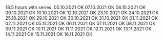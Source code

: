 18.5 hours with series. 05.10.2021 OK
07.10.2021 OK
08.10.2021 OK
09.10.2021 OK
10.10.2021 OK
12.10.2021 OK
23.10.2021 OK
24.10.2021 OK
25.10.2021 OK
29.10.2021 OK
30.10.2021 OK
31.10.2021 OK
01.11.2021 OK
02.11.2021 OK
05.11.2021 OK
06.11.2021 OK
07.11.2021 OK
08.11.2021 OK
09.11.2021 OK
10.11.2021 OK
11.11.2021 OK
12.11.2021 OK
13.11.2021 OK
14.11.2021 OK
15.11.2021 OK
16.11.2021 OK
